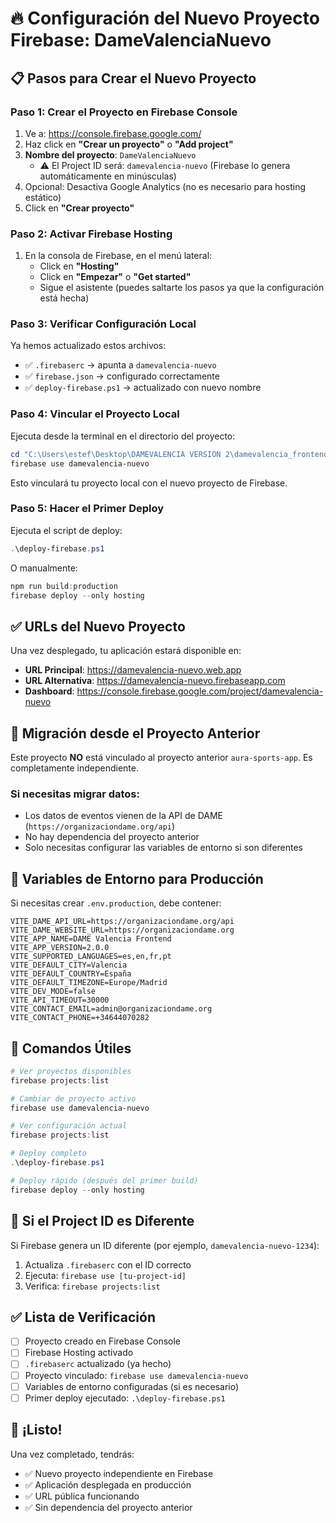 # 🔥 Configuración del Nuevo Proyecto Firebase: DameValenciaNuevo

## 📋 Pasos para Crear el Nuevo Proyecto

### Paso 1: Crear el Proyecto en Firebase Console

1. Ve a: https://console.firebase.google.com/
2. Haz click en **"Crear un proyecto"** o **"Add project"**
3. **Nombre del proyecto**: `DameValenciaNuevo`
   - ⚠️ El Project ID será: `damevalencia-nuevo` (Firebase lo genera automáticamente en minúsculas)
4. Opcional: Desactiva Google Analytics (no es necesario para hosting estático)
5. Click en **"Crear proyecto"**

### Paso 2: Activar Firebase Hosting

1. En la consola de Firebase, en el menú lateral:
   - Click en **"Hosting"**
   - Click en **"Empezar"** o **"Get started"**
   - Sigue el asistente (puedes saltarte los pasos ya que la configuración está hecha)

### Paso 3: Verificar Configuración Local

Ya hemos actualizado estos archivos:
- ✅ `.firebaserc` → apunta a `damevalencia-nuevo`
- ✅ `firebase.json` → configurado correctamente
- ✅ `deploy-firebase.ps1` → actualizado con nuevo nombre

### Paso 4: Vincular el Proyecto Local

Ejecuta desde la terminal en el directorio del proyecto:

```powershell
cd "C:\Users\estef\Desktop\DAMEVALENCIA VERSION 2\damevalencia_frontend_nuevo"
firebase use damevalencia-nuevo
```

Esto vinculará tu proyecto local con el nuevo proyecto de Firebase.

### Paso 5: Hacer el Primer Deploy

Ejecuta el script de deploy:

```powershell
.\deploy-firebase.ps1
```

O manualmente:

```powershell
npm run build:production
firebase deploy --only hosting
```

## ✅ URLs del Nuevo Proyecto

Una vez desplegado, tu aplicación estará disponible en:
- **URL Principal**: https://damevalencia-nuevo.web.app
- **URL Alternativa**: https://damevalencia-nuevo.firebaseapp.com
- **Dashboard**: https://console.firebase.google.com/project/damevalencia-nuevo

## 🔄 Migración desde el Proyecto Anterior

Este proyecto **NO** está vinculado al proyecto anterior `aura-sports-app`. Es completamente independiente.

### Si necesitas migrar datos:
- Los datos de eventos vienen de la API de DAME (`https://organizaciondame.org/api`)
- No hay dependencia del proyecto anterior
- Solo necesitas configurar las variables de entorno si son diferentes

## 📝 Variables de Entorno para Producción

Si necesitas crear `.env.production`, debe contener:

```env
VITE_DAME_API_URL=https://organizaciondame.org/api
VITE_DAME_WEBSITE_URL=https://organizaciondame.org
VITE_APP_NAME=DAME Valencia Frontend
VITE_APP_VERSION=2.0.0
VITE_SUPPORTED_LANGUAGES=es,en,fr,pt
VITE_DEFAULT_CITY=Valencia
VITE_DEFAULT_COUNTRY=España
VITE_DEFAULT_TIMEZONE=Europe/Madrid
VITE_DEV_MODE=false
VITE_API_TIMEOUT=30000
VITE_CONTACT_EMAIL=admin@organizaciondame.org
VITE_CONTACT_PHONE=+34644070282
```

## 🎯 Comandos Útiles

```powershell
# Ver proyectos disponibles
firebase projects:list

# Cambiar de proyecto activo
firebase use damevalencia-nuevo

# Ver configuración actual
firebase projects:list

# Deploy completo
.\deploy-firebase.ps1

# Deploy rápido (después del primer build)
firebase deploy --only hosting
```

## 🚨 Si el Project ID es Diferente

Si Firebase genera un ID diferente (por ejemplo, `damevalencia-nuevo-1234`):
1. Actualiza `.firebaserc` con el ID correcto
2. Ejecuta: `firebase use [tu-project-id]`
3. Verifica: `firebase projects:list`

## ✅ Lista de Verificación

- [ ] Proyecto creado en Firebase Console
- [ ] Firebase Hosting activado
- [ ] `.firebaserc` actualizado (ya hecho)
- [ ] Proyecto vinculado: `firebase use damevalencia-nuevo`
- [ ] Variables de entorno configuradas (si es necesario)
- [ ] Primer deploy ejecutado: `.\deploy-firebase.ps1`

## 🎉 ¡Listo!

Una vez completado, tendrás:
- ✅ Nuevo proyecto independiente en Firebase
- ✅ Aplicación desplegada en producción
- ✅ URL pública funcionando
- ✅ Sin dependencia del proyecto anterior




